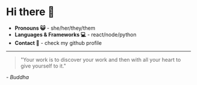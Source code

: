 # Hi there 👋

- **Pronouns 😺** - she/her/they/them
- **Languages & Frameworks 💻** - react/node/python
- **Contact 📨** - check my github profile
---

> "Your work is to discover your work and then with all your heart to give yourself to it."

*- Buddha*